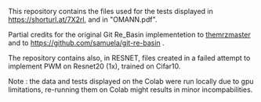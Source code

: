 This repository contains the files used for the tests displayed in https://shorturl.at/7X2rl, and in "OMANN.pdf". 


Partial credits for the original Git Re_Basin implementetion to [themrzmaster](https://github.com/themrzmaster) and to https://github.com/samuela/git-re-basin .

The repository contains also, in RESNET, files created in a failed attempt to implement PWM on Resnet20 (1x), trained on Cifar10.

Note : the data and tests displayed on the Colab were run locally due to gpu limitations, re-running them on Colab might results in minor incompabilities.

